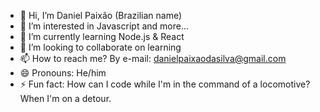 - 👋 Hi, I’m Daniel Paixão (Brazilian name)
- 👀 I’m interested in Javascript and more...
- 🌱 I’m currently learning Node.js & React
- 💞️ I’m looking to collaborate on learning
- 📫 How to reach me? By e-mail: danielpaixaodasilva@gmail.com
- 😄 Pronouns: He/him
- ⚡ Fun fact: How can I code while I'm in the command of a locomotive? When I'm on a detour. 

<!---
danielpahxao/danielpahxao is a ✨ special ✨ repository because its `README.md` (this file) appears on your GitHub profile.
You can click the Preview link to take a look at your changes.
--->
